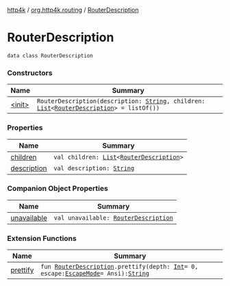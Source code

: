 [http4k](../../index.md) / [org.http4k.routing](../index.md) / [RouterDescription](./index.md)

# RouterDescription

`data class RouterDescription`

### Constructors

| Name | Summary |
|---|---|
| [&lt;init&gt;](-init-.md) | `RouterDescription(description: `[`String`](https://kotlinlang.org/api/latest/jvm/stdlib/kotlin/-string/index.html)`, children: `[`List`](https://kotlinlang.org/api/latest/jvm/stdlib/kotlin.collections/-list/index.html)`<`[`RouterDescription`](./index.md)`> = listOf())` |

### Properties

| Name | Summary |
|---|---|
| [children](children.md) | `val children: `[`List`](https://kotlinlang.org/api/latest/jvm/stdlib/kotlin.collections/-list/index.html)`<`[`RouterDescription`](./index.md)`>` |
| [description](description.md) | `val description: `[`String`](https://kotlinlang.org/api/latest/jvm/stdlib/kotlin/-string/index.html) |

### Companion Object Properties

| Name | Summary |
|---|---|
| [unavailable](unavailable.md) | `val unavailable: `[`RouterDescription`](./index.md) |

### Extension Functions

| Name | Summary |
|---|---|
| [prettify](../../org.http4k.routing.inspect/prettify.md) | `fun `[`RouterDescription`](./index.md)`.prettify(depth: `[`Int`](https://kotlinlang.org/api/latest/jvm/stdlib/kotlin/-int/index.html)` = 0, escape: `[`EscapeMode`](../../org.http4k.routing.inspect/-escape-mode/index.md)` = Ansi): `[`String`](https://kotlinlang.org/api/latest/jvm/stdlib/kotlin/-string/index.html) |
